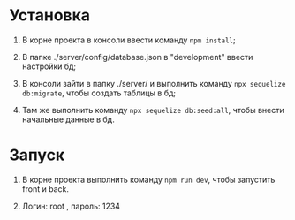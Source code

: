# Установка

1) В корне проекта в консоли ввести команду `npm install`;

2) В папке ./server/config/database.json в "development" ввести настройки бд;

3) В консоли зайти в папку ./server/ и выполнить команду `npx sequelize db:migrate`, чтобы создать таблицы в бд;

4) Там же выполнить команду `npx sequelize db:seed:all`, чтобы внести начальные данные в бд.

# Запуск

1) В корне проекта выполнить команду `npm run dev`, чтобы запустить front и back.

2) Логин: root , пароль: 1234